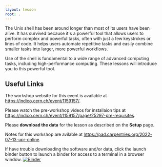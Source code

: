 ```yaml
---
layout: lesson
root: .
---
```


The Unix shell has been around longer than most of its users
have been alive. It has survived because it's a powerful tool that
allows users to perform complex and powerful tasks, often with just
 a few keystrokes or lines of code. It helps users automate repetitive
 tasks and easily combine smaller tasks into larger, more powerful workflows.

Use of the shell is fundamental to a wide range of advanced computing
tasks, including high-performance computing. These lessons will introduce
you to this powerful tool.

## Useful Links


The workshop website for this event is available at 
<https://indico.cern.ch/event/1159157/>.

Please watch the pre-workshop videos for installaion tips at
 <https://indico.cern.ch/event/1159157/page/25297-pre-requisites>.

Please **download the data** for the lesson as described on the **Setup** page.

Notes for this workshop are avilable at <https://pad.carpentries.org/2022-07-13-upr-online>.

If have trouble downloading the software and/or data, 
click the launch binder button to launch a binder for access to a terminal in a browser window.
[![Binder](https://mybinder.org/badge_logo.svg)](https://mybinder.org/v2/gh/raynamharris/2022-07-13-upr-online/shell-lessons-data)


